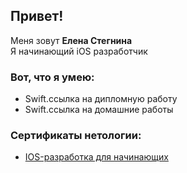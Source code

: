 
<h2>Привет!</h2> 
Меня зовут <b>Елена Стегнина</b></br>
Я начинающий iOS разработчик

<h3>Вот, что я умею:</h3>
<ul>
  <li>Swift.ссылка на дипломную работу</li>
  <li>Swift.ссылка на домашние работы</li>
</ul>

<h3>Сертификаты нетологии:</h3>
<ul>
  <li><a href="https://github.com/StegninaES/StegninaES/blob/main/certificate.pdf" target="_blank">IOS-разработка для начинающих</a></li>
</ul>
